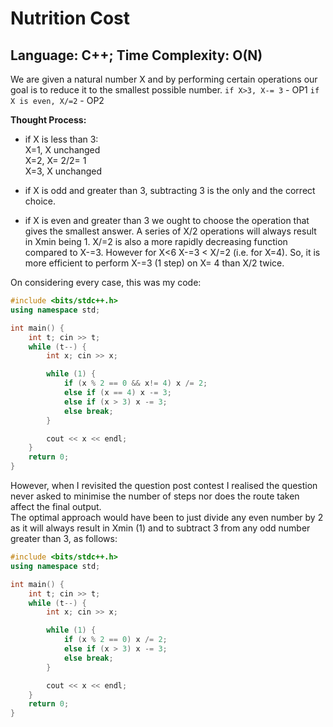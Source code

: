 # Nutrition Cost
## Language: C++; Time Complexity: O(N)

We are given a natural number X and by performing certain operations our goal is to reduce it to the smallest possible number. 
`if X>3, X-= 3`  - OP1
`if X is even, X/=2` - OP2

**Thought Process:**

- if X is less than 3:  
        X=1, X unchanged  
        X=2, X= 2/2= 1  
        X=3, X unchanged
  
- if X is odd and greater than 3, subtracting 3 is the only and the correct choice.
- if X is even and greater than 3 we ought to choose the operation that gives the smallest answer.
        A series of X/2 operations will always result in Xmin being 1.
        X/=2 is also a more rapidly decreasing function compared to X-=3.
        However for X<6 X-=3 < X/=2 (i.e. for X=4). So, it is more efficient to perform X-=3 (1 step) on X= 4 than X/2 twice.

On considering every case, this was my code:

```cpp
#include <bits/stdc++.h>
using namespace std;

int main() {
    int t; cin >> t;
    while (t--) {
        int x; cin >> x;

        while (1) {
            if (x % 2 == 0 && x!= 4) x /= 2;
            else if (x == 4) x -= 3;
            else if (x > 3) x -= 3;   
            else break;
        }

        cout << x << endl;
    }
    return 0;
}

```

However, when I revisited the question post contest I realised the question never asked to minimise the number of steps nor does the route taken affect the final output.  
The optimal approach would have been to just divide any even number by 2 as it will always result in Xmin (1) and to subtract 3 from any odd number greater than 3, as follows:

```cpp
#include <bits/stdc++.h>
using namespace std;

int main() {
    int t; cin >> t;
    while (t--) {
        int x; cin >> x;

        while (1) {
            if (x % 2 == 0) x /= 2;
            else if (x > 3) x -= 3;
            else break;
        }

        cout << x << endl;
    }
    return 0;
}

```
